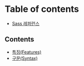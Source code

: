 # Table of contents

* [Sass 레퍼런스](README.md)

## Contents

* [특징\(Features\)](contents/features.md)
* [구문\(Syntax\)](contents/systax.md)

